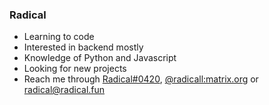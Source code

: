 ### Radical

- Learning to code
- Interested in backend mostly
- Knowledge of Python and Javascript
- Looking for new projects
- Reach me through <a href="https://discord.com">Radical#0420</a>, <a href="https://matrix.org">@radicall:matrix.org</a> or <a href="mailto:radical@radical.fun">radical@radical.fun</a>
